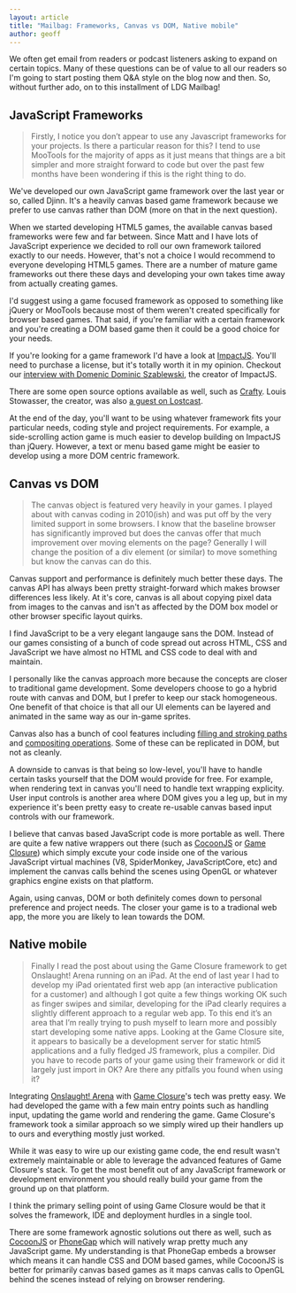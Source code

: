 ```yaml
---
layout: article
title: "Mailbag: Frameworks, Canvas vs DOM, Native mobile"
author: geoff
---
```

We often get email from readers or podcast listeners asking to expand on certain topics. Many of these questions can be of value to all our readers so I'm going to start posting them Q&A style on the blog now and then. So, without further ado, on to this installment of LDG Mailbag!

## JavaScript Frameworks

> Firstly, I notice you don’t appear to use any Javascript frameworks for your projects.  Is there a particular reason for this?  I tend to use MooTools for the majority of apps as it just means that things are a bit simpler and more straight forward to code but over the past few months have been wondering if this is the right thing to do.

We've developed our own JavaScript game framework over the last year or so, called Djinn. It's a heavily canvas based game framework because we prefer to use canvas rather than DOM (more on that in the next question).

When we started developing HTML5 games, the available canvas based frameworks were few and far between. Since Matt and I have lots of JavaScript experience we decided to roll our own framework tailored exactly to our needs. However, that's not a choice I would recommend to everyone developing HTML5 games. There are a number of mature game frameworks out there these days and developing your own takes time away from actually creating games.

I'd suggest using a game focused framework as opposed to something like jQuery or MooTools because most of them weren't created specifically for browser based games. That said, if you're familiar with a certain framework and you're creating a DOM based game then it could be a good choice for your needs.

If you're looking for a game framework I'd have a look at [ImpactJS][1]. You'll need to purchase a license, but it's totally worth it in my opinion. Checkout our [interview with Domenic Dominic Szablewski][2], the creator of ImpactJS.

There are some open source options available as well, such as [Crafty][3]. Louis Stowasser, the creator, was also [a guest on Lostcast][4].

At the end of the day, you'll want to be using whatever framework fits your particular needs, coding style and project requirements. For example, a side-scrolling action game is much easier to develop building on ImpactJS than jQuery. However, a text or menu based game might be easier to develop using a more DOM centric framework.

## Canvas vs DOM

> The canvas object is featured very heavily in your games.  I played about with canvas coding in 2010(ish) and was put off by the very limited support in some browsers.  I know that the baseline browser has significantly improved but does the canvas offer that much improvement over moving elements on the page?  Generally I will change the position of a div element (or similar) to move something but know the canvas can do this.

Canvas support and performance is definitely much better these days. The canvas API has always been pretty straight-forward which makes browser differences less likely. At it's core, canvas is all about copying pixel data from images to the canvas and isn't as affected by the DOM box model or other browser specific layout quirks.

I find JavaScript to be a very elegant langauge sans the DOM. Instead of our games consisting of a bunch of code spread out across HTML, CSS and JavaScript we have almost no HTML and CSS code to deal with and maintain.

I personally like the canvas approach more because the concepts are closer to traditional game development. Some developers choose to go a hybrid route with canvas and DOM, but I prefer to keep our stack homogeneous. One benefit of that choice is that all our UI elements can be layered and animated in the same way as our in-game sprites.

Canvas also has a bunch of cool features including [filling and stroking paths][5] and [compositing operations][6]. Some of these can be replicated in DOM, but not as cleanly.

A downside to canvas is that being so low-level, you'll have to handle certain tasks yourself that the DOM would provide for free. For example, when rendering text in canvas you'll need to handle text wrapping explicity. User input controls is another area where DOM gives you a leg up, but in my experience it's been pretty easy to create re-usable canvas based input controls with our framework.

I believe that canvas based JavaScript code is more portable as well. There are quite a few native wrappers out there (such as [CocoonJS][8] or [Game Closure][7]) which simply excute your code inside one of the various JavaScript virtual machines (V8, SpiderMonkey, JavaScriptCore, etc) and implement the canvas calls behind the scenes using OpenGL or whatever graphics engine exists on that platform.

Again, using canvas, DOM or both definitely comes down to personal preference and project needs. The closer your game is to a tradional web app, the more you are likely to lean towards the DOM.

## Native mobile

> Finally I read the post about using the Game Closure framework to get Onslaught! Arena running on an iPad.  At the end of last year I had to develop my iPad orientated first web app (an interactive publication for a customer) and although I got quite a few things working OK such as finger swipes and similar, developing for the iPad clearly requires a slightly different approach to a regular web app.  To this end it’s an area that I’m really trying to push myself to learn more and possibly start developing some native apps.  Looking at the Game Closure site, it appears to basically be a development server for static html5 applications and a fully fledged JS framework, plus a compiler.  Did you have to recode parts of your game using their framework or did it largely just import in OK?  Are there any pitfalls you found when using it?

Integrating [Onslaught! Arena][9] with [Game Closure][7]'s tech was pretty easy. We had developed the game with a few main entry points such as handling input, updating the game world and rendering the game. Game Closure's framework took a similar approach so we simply wired up their handlers up to ours and everything mostly just worked.

While it was easy to wire up our existing game code, the end result wasn't extremely maintainable or able to leverage the advanced features of Game Closure's stack. To get the most benefit out of any JavaScript framework or development environment you should really build your game from the ground up on that platform.

I think the primary selling point of using Game Closure would be that it solves the framework, IDE and deployment hurdles in a single tool.

There are some framework agnostic solutions out there as well, such as [CocoonJS][8] or [PhoneGap][10] which will natively wrap pretty much any JavaScript game. My understanding is that PhoneGap embeds a browser which means it can handle CSS and DOM based games, while CocoonJS is better for primarily canvas based games as it maps canvas calls to OpenGL behind the scenes instead of relying on browser rendering.

[1]: http://impactjs.com/
[2]: /lostcast-episode-14-quite-an-impact/
[3]: http://craftyjs.com/
[4]: /lostcast-episode-2-code-like-a-fox/
[5]: https://developer.mozilla.org/en-US/docs/HTML/Canvas/Drawing_Graphics_with_Canvas#Using_Paths
[6]: https://developer.mozilla.org/en-US/docs/HTML/Canvas/Tutorial/Compositing
[7]: http://www.gameclosure.com/
[8]: http://www.ludei.com/tech/cocoonjs
[9]: /games/onslaught-arena
[10]: http://phonegap.com/
